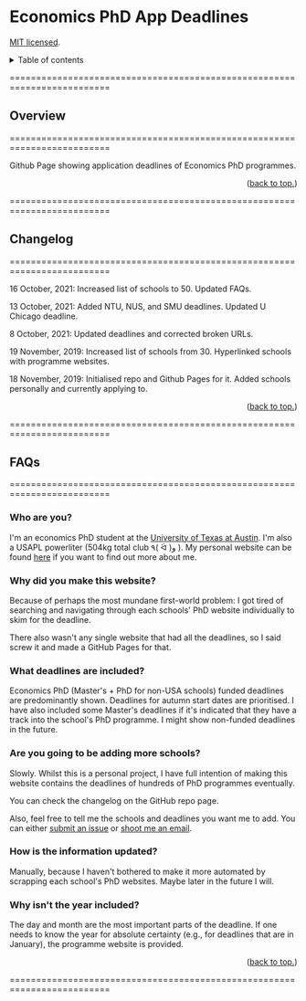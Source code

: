 # Economics PhD App Deadlines

[MIT licensed](https://github.com/PaulTran47/econ-grad-app-deadlines/blob/master/LICENCE.md).

<details>
  <summary>Table of contents</summary>
  <ul>
    <li><a href="#overview">Overview</a></li>
    <li><a href="#changelog">Changelog</a></li>
    <li><a href="#faqs">FAQs</a></li>
  </ul>
</details>

=========================================================================

## Overview
=========================================================================

Github Page showing application deadlines of Economics PhD programmes.

<p align="right">
  (<a href="#economics-phd-app-deadlines">back to top.</a>)
</p>

=========================================================================

## Changelog
=========================================================================

16 October, 2021: Increased list of schools to 50. Updated FAQs.

13 October, 2021: Added NTU, NUS, and SMU deadlines. Updated U Chicago deadline.

8 October, 2021: Updated deadlines and corrected broken URLs.

19 November, 2019: Increased list of schools from 30. Hyperlinked schools with programme websites.

18 November, 2019: Initialised repo and Github Pages for it. Added schools personally and currently applying to.

<p align="right">
  (<a href="#economics-phd-app-deadlines">back to top.</a>)
</p>

=========================================================================

## FAQs
=========================================================================

### Who are you?

I'm an economics PhD student at the [University of Texas at Austin](https://liberalarts.utexas.edu/economics/phd/profile.php?id=plt377). I'm also a USAPL powerliter (504kg total club ٩( ᐛ )و ). My personal website can be found [here](https://paulletran.com) if you want to find out more about me.

### Why did you make this website?

Because of perhaps the most mundane first-world problem: I got tired of searching and navigating through each schools' PhD website individually to skim for the deadline.

There also wasn't any single website that had all the deadlines, so I said screw it and made a GitHub Pages for that.

### What deadlines are included?

Economics PhD (Master's + PhD for non-USA schools) funded deadlines are predominantly shown. Deadlines for autumn start dates are prioritised. I have also included some Master's deadlines if it's indicated that they have a track into the school's PhD programme. I might show non-funded deadlines in the future.

### Are you going to be adding more schools?

Slowly. Whilst this is a personal project, I have full intention of making this website contains the deadlines of hundreds of PhD programmes eventually.

You can check the changelog on the GitHub repo page.

Also, feel free to tell me the schools and deadlines you want me to add. You can either [submit an issue](https://github.com/PaulTran47/econ-grad-app-deadlines/issues) or [shoot me an email](mailto:gwong.lee@gmail.com).

### How is the information updated?

Manually, because I haven't bothered to make it more automated by scrapping each school's PhD websites. Maybe later in the future I will.

### Why isn't the year included?

The day and month are the most important parts of the deadline. If one needs to know the year for absolute certainty (e.g., for deadlines that are in January), the programme website is provided.

<p align="right">
  (<a href="#economics-phd-app-deadlines">back to top.</a>)
</p>

=========================================================================